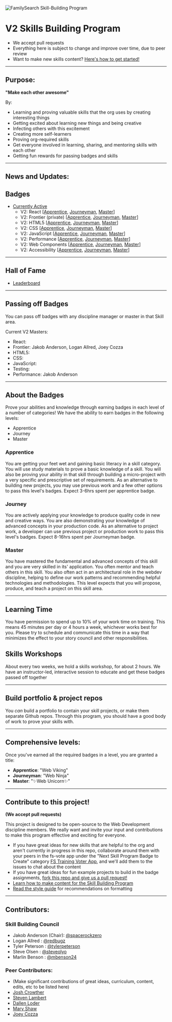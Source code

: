 ![FamilySearch Skill-Building Program](https://edge.fscdn.org/assets/img/theme-engage/assets/images/tree-logotype-1x-94806fd4d3214ea1ab7ce7eac7310d2c.png "FamilySearch Skill-Building Program")

V2 Skills Building Program
==========================

- We accept pull requests
- Everything here is subject to change and improve over time, due to peer review
- Want to make new skills content? [Here's how to get started!](https://github.com/fs-webdev/skill-building-program/blob/master/how-to-make-content.md)


-----


## Purpose:
**"Make each other awesome"**

By:

  - Learning and proving valuable skills that the org uses by creating
interesting things
  - Getting excited about learning new things and being creative
  - Infecting others with this excitement
  - Creating more self-learners
  - Proving org-required skills
  - Get everyone involved in learning, sharing, and mentoring skills with each
other
  - Getting fun rewards for passing badges and skills


-----

## News and Updates:

## Badges
- [Currently Active](https://github.com/fs-webdev/skill-building-program/blob/master/badges-active/ "Currently Active Badges")
  - V2: React
  [[Apprentice](https://github.com/fs-webdev/skill-building-program/blob/master/badges-active/react/apprentice.md),
  [Journeyman](https://github.com/fs-webdev/skill-building-program/blob/master/badges-active/react/journeyman.md),
  [Master](https://github.com/fs-webdev/skill-building-program/blob/master/badges-active/react/master.md)]
  - V2: Frontier (private)
  [[Apprentice](https://almtools.ldschurch.org/fhconfluence/display/WD/V2+Frontier+-+Apprentice),
  [Journeyman](https://almtools.ldschurch.org/fhconfluence/display/WD/V2+Frontier+-+Journeyman),
  [Master](https://almtools.ldschurch.org/fhconfluence/display/WD/V2+Frontier+-+Master)]
  - V2: HTML5
  [[Apprentice](https://github.com/fs-webdev/skill-building-program/blob/master/badges-active/html/apprentice.md),
  [Journeyman](https://github.com/fs-webdev/skill-building-program/blob/master/badges-active/html/journeyman.md),
  [Master](https://github.com/fs-webdev/skill-building-program/blob/master/badges-active/html/master.md)]
  - V2: CSS
  [[Apprentice](https://github.com/fs-webdev/skill-building-program/blob/master/badges-active/css/apprentice.md),
  [Journeyman](https://github.com/fs-webdev/skill-building-program/blob/master/badges-active/css/journeyman.md),
  [Master](https://github.com/fs-webdev/skill-building-program/blob/master/badges-active/css/master.md)]
  - V2: JavaScript
  [[Apprentice](https://github.com/fs-webdev/skill-building-program/blob/master/badges-active/javascript/apprentice.md),
  [Journeyman](https://github.com/fs-webdev/skill-building-program/blob/master/badges-active/javascript/journeyman.md),
  [Master](https://github.com/fs-webdev/skill-building-program/blob/master/badges-active/javascript/master.md)]
  - V2: Performance
  [[Apprentice](https://github.com/fs-webdev/skill-building-program/blob/master/badges-active/performance/apprentice.md),
  [Journeyman](https://github.com/fs-webdev/skill-building-program/blob/master/badges-active/performance/journeyman.md),
  [Master](https://github.com/fs-webdev/skill-building-program/blob/master/badges-active/performance/master.md)]
  - V2: Web Components
  [[Apprentice](https://github.com/fs-webdev/skill-building-program/blob/master/badges-active/web-components/apprentice.md),
  [Journeyman](https://github.com/fs-webdev/skill-building-program/blob/master/badges-active/web-components/journeyman.md),
  [Master](https://github.com/fs-webdev/skill-building-program/blob/master/badges-active/web-components/master.md)]
  - V2: Accessibility
  [[Apprentice](https://github.com/fs-webdev/skill-building-program/blob/master/badges-active/accessibility/apprentice.md),
  [Journeyman](https://github.com/fs-webdev/skill-building-program/blob/master/badges-active/accessibility/journeyman.md),
  [Master](https://github.com/fs-webdev/skill-building-program/blob/master/badges-active/accessibility/master.md)]



-----
<!-- Insert newest badges into table below. Newest on left, up to 5 at once -->
<!-- ## Newest Active Badges
[Performance Journeyman](https://github.com/fs-webdev/skill-building-program/blob/master/badges-active/performance/journeyman.md) | [Performance Apprentice](https://github.com/fs-webdev/skill-building-program/blob/master/badges-active/performance/apprentice.md)
----------------------------------------------------------------- | -----------------------------------------------------------------
![Performance Journeyman Badge Image](img/badges/perf-journeyman-md.png "Performance Apprentice Badge Image") | ![Performance Apprentice Badge Image](img/badges/perf-apprentice-md.png "Performance Apprentice Badge Image")


-----
-->


## Hall of Fame
- [Leaderboard](https://github.com/fs-webdev/skill-building-program/issues/38 "Hall of Fame Leaderboard")


-----

## Passing off Badges
You can pass off badges with any discipline manager or master in that Skill area.

Current V2 Masters:
- React: 
- Frontier: Jakob Anderson, Logan Allred, Joey Cozza
- HTML5:
- CSS:
- JavaScript:
- Testing:
- Performance: Jakob Anderson


-----


## About the Badges

Prove your abilities and knowledge through earning badges in each level of a
number of categories!
We have the ability to earn badges in the following levels:

- Apprentice
- Journey
- Master

### Apprentice
You are getting your feet wet and gaining basic literacy in a skill category. You will use study materials to prove a basic knowledge of a skill. You will also be proving your ability in that skill through building a micro-project with a very specific and prescriptive set of requirements. As an alternative to building new projects, you may use previous work and a few other options to pass this level's badges. Expect 3-6hrs spent per apprentice badge.

### Journey
You are actively applying your knowledge to produce quality code in new and creative ways. You are also demonstrating your knowledge of advanced concepts in your production code. As an alternative to project work, a developer can use previous project or production work to pass this level's badges. Expect 8-16hrs spent per Journeyman badge.

### Master
You have mastered the fundamental and advanced concepts of this skill and you are very skilled in its' application. You often mentor and teach others in this skill. You also often act in an architectural role in the webdev discipline, helping to define our work patterns and recommending helpful technologies and methodologies. This level expects that you will propose, produce, and teach a project on this skill area.


-----


## Learning Time
You have permission to spend up to 10% of your work time on training. This means 45 minutes per day or 4 hours a week, whichever works best for you. Please try to schedule and communicate this time in a way that minimizes the effect to your story council and other responsibilities.


## Skills Workshops
About every two weeks, we hold a skills workshop, for about 2 hours. We have an instructor-led, interactive session to educate and get these badges passed off together

-----


## Build portfolio & project repos
You *can* build a portfolio to contain your skill projects, or make them separate Github repos. Through this program, you should have a good body of work to prove your skills with.


-----


## Comprehensive levels:
Once you've earned all the required badges in a level, you are granted a title:

- **Apprentice**: "Web Viking"
- **Journeyman**: "Web Ninja"
- **Master**:     ":sparkles:Web Unicorn:sparkles:"


-----

## Contribute to this project!
**(We accept pull requests)**

This project is designed to be open-source to the Web Development discipline
members. We really want and invite your input and contributions to make this
program effective and exciting for everyone.

- If you have great ideas for new skills that are helpful to the org and aren't currently in progress in this
repo, collaborate around them with your peers in the fs-vote app under the "Next Skill Program Badge to Create" category [FS Training Voter App](https://fs-vote.herokuapp.com/?cat=next-skill-badge), and we'll add them to the issues to chat about the content
- If you have great ideas for fun example projects to build in the badge
assignments, [fork this repo and give us a pull request!](https://github.com/fs-webdev/skill-building-program/fork "Fork this repo")
- [Learn how to make content for the Skill Building Program](https://github.com/fs-webdev/skill-building-program/blob/master/how-to-make-content.md)
- [Read the style guide](https://github.com/fs-webdev/skill-building-program/blob/master/style-guide.md "Style Guide") for recommendations on formatting


-----


## Contributors:

### Skill Building Council
- Jakob Anderson (Chair): [@spacerockzero](https://github.com/spacerockzero)
- Logan Allred : [@redbugz](https://github.com/redbugz)
- Tyler Peterson : [@tylerpeterson](https://github.com/tylerpeterson)
- Steve Olsen : [@steveolyo](https://github.com/steveolyo)
- Marlin Benson : [@mbenson24](https://github.com/mbenson24)

### Peer Contributors:
- (Make significant contributions of great ideas, curriculum, content, edits, etc to be listed here)
- [Josh Crowther](https://github.com/jshcrowthe)
- [Steven Lambert](https://github.com/straker)
- [Dallen Loder](https://github.com/dllndv)
- [Mary Shaw](https://github.com/marybeshaw)
- [Joey Cozza](https://github.com/joeycozza)
